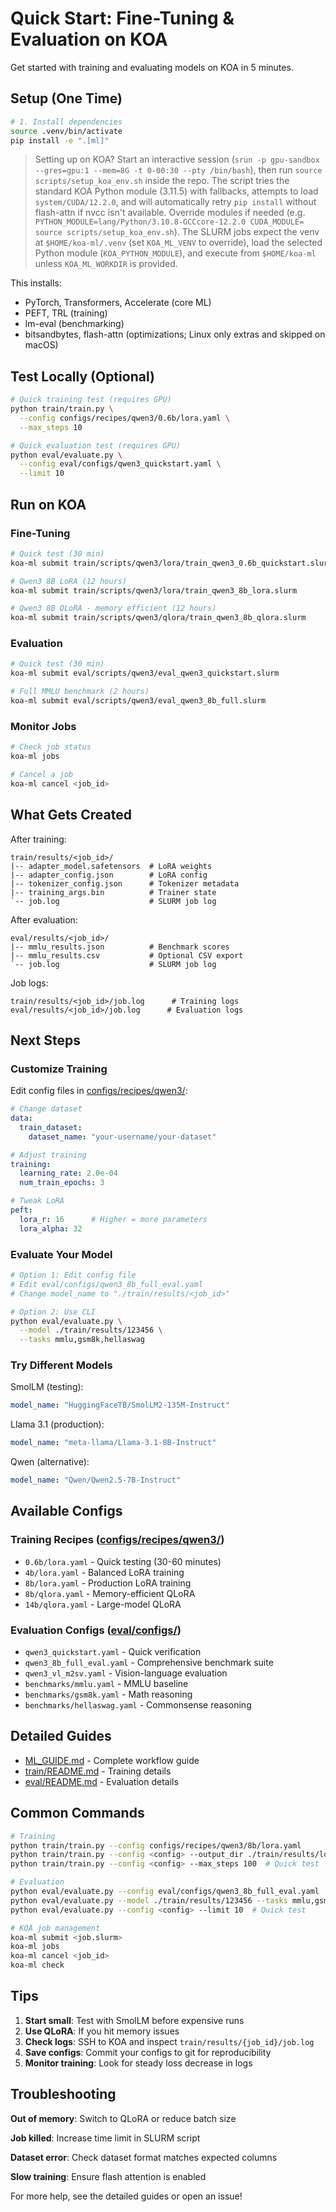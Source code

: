 # Quick Start: Fine-Tuning & Evaluation on KOA

Get started with training and evaluating models on KOA in 5 minutes.

## Setup (One Time)

```bash
# 1. Install dependencies
source .venv/bin/activate
pip install -e ".[ml]"
```

> Setting up on KOA? Start an interactive session (`srun -p gpu-sandbox --gres=gpu:1 --mem=8G -t 0-00:30 --pty /bin/bash`), then run
> `source scripts/setup_koa_env.sh` inside the repo. The script tries the standard KOA Python module (3.11.5) with fallbacks, attempts to load `system/CUDA/12.2.0`, and will automatically retry `pip install` without flash-attn if nvcc isn't available. Override modules if needed (e.g.
> `PYTHON_MODULE=lang/Python/3.10.8-GCCcore-12.2.0 CUDA_MODULE= source scripts/setup_koa_env.sh`).
> The SLURM jobs expect the venv at `$HOME/koa-ml/.venv` (set `KOA_ML_VENV` to override), load the selected Python module (`KOA_PYTHON_MODULE`), and execute from `$HOME/koa-ml` unless `KOA_ML_WORKDIR` is provided.

This installs:
- PyTorch, Transformers, Accelerate (core ML)
- PEFT, TRL (training)
- lm-eval (benchmarking)
- bitsandbytes, flash-attn (optimizations; Linux only extras and skipped on macOS)

## Test Locally (Optional)

```bash
# Quick training test (requires GPU)
python train/train.py \
  --config configs/recipes/qwen3/0.6b/lora.yaml \
  --max_steps 10

# Quick evaluation test (requires GPU)
python eval/evaluate.py \
  --config eval/configs/qwen3_quickstart.yaml \
  --limit 10
```

## Run on KOA

### Fine-Tuning

```bash
# Quick test (30 min)
koa-ml submit train/scripts/qwen3/lora/train_qwen3_0.6b_quickstart.slurm

# Qwen3 8B LoRA (12 hours)
koa-ml submit train/scripts/qwen3/lora/train_qwen3_8b_lora.slurm

# Qwen3 8B QLoRA - memory efficient (12 hours)
koa-ml submit train/scripts/qwen3/qlora/train_qwen3_8b_qlora.slurm
```

### Evaluation

```bash
# Quick test (30 min)
koa-ml submit eval/scripts/qwen3/eval_qwen3_quickstart.slurm

# Full MMLU benchmark (2 hours)
koa-ml submit eval/scripts/qwen3/eval_qwen3_8b_full.slurm
```

### Monitor Jobs

```bash
# Check job status
koa-ml jobs

# Cancel a job
koa-ml cancel <job_id>
```

## What Gets Created

After training:
```
train/results/<job_id>/
|-- adapter_model.safetensors  # LoRA weights
|-- adapter_config.json        # LoRA config
|-- tokenizer_config.json      # Tokenizer metadata
|-- training_args.bin          # Trainer state
`-- job.log                    # SLURM job log
```

After evaluation:
```
eval/results/<job_id>/
|-- mmlu_results.json          # Benchmark scores
|-- mmlu_results.csv           # Optional CSV export
`-- job.log                    # SLURM job log
```

Job logs:
```
train/results/<job_id>/job.log      # Training logs
eval/results/<job_id>/job.log      # Evaluation logs
```

## Next Steps

### Customize Training

Edit config files in [configs/recipes/qwen3/](../configs/recipes/qwen3/):

```yaml
# Change dataset
data:
  train_dataset:
    dataset_name: "your-username/your-dataset"

# Adjust training
training:
  learning_rate: 2.0e-04
  num_train_epochs: 3

# Tweak LoRA
peft:
  lora_r: 16      # Higher = more parameters
  lora_alpha: 32
```

### Evaluate Your Model

```bash
# Option 1: Edit config file
# Edit eval/configs/qwen3_8b_full_eval.yaml
# Change model_name to "./train/results/<job_id>"

# Option 2: Use CLI
python eval/evaluate.py \
  --model ./train/results/123456 \
  --tasks mmlu,gsm8k,hellaswag
```

### Try Different Models

SmolLM (testing):
```yaml
model_name: "HuggingFaceTB/SmolLM2-135M-Instruct"
```

Llama 3.1 (production):
```yaml
model_name: "meta-llama/Llama-3.1-8B-Instruct"
```

Qwen (alternative):
```yaml
model_name: "Qwen/Qwen2.5-7B-Instruct"
```

## Available Configs

### Training Recipes ([configs/recipes/qwen3/](../configs/recipes/qwen3/))
- `0.6b/lora.yaml` - Quick testing (30-60 minutes)
- `4b/lora.yaml` - Balanced LoRA training
- `8b/lora.yaml` - Production LoRA training
- `8b/qlora.yaml` - Memory-efficient QLoRA
- `14b/qlora.yaml` - Large-model QLoRA

### Evaluation Configs ([eval/configs/](../eval/configs/))
- `qwen3_quickstart.yaml` - Quick verification
- `qwen3_8b_full_eval.yaml` - Comprehensive benchmark suite
- `qwen3_vl_m2sv.yaml` - Vision-language evaluation
- `benchmarks/mmlu.yaml` - MMLU baseline
- `benchmarks/gsm8k.yaml` - Math reasoning
- `benchmarks/hellaswag.yaml` - Commonsense reasoning

## Detailed Guides

- [ML_GUIDE.md](ML_GUIDE.md) - Complete workflow guide
- [train/README.md](train/README.md) - Training details
- [eval/README.md](eval/README.md) - Evaluation details

## Common Commands

```bash
# Training
python train/train.py --config configs/recipes/qwen3/8b/lora.yaml
python train/train.py --config <config> --output_dir ./train/results/local/my_run
python train/train.py --config <config> --max_steps 100  # Quick test

# Evaluation
python eval/evaluate.py --config eval/configs/qwen3_8b_full_eval.yaml
python eval/evaluate.py --model ./train/results/123456 --tasks mmlu,gsm8k
python eval/evaluate.py --config <config> --limit 10  # Quick test

# KOA job management
koa-ml submit <job.slurm>
koa-ml jobs
koa-ml cancel <job_id>
koa-ml check
```

## Tips

1. **Start small**: Test with SmolLM before expensive runs
2. **Use QLoRA**: If you hit memory issues
3. **Check logs**: SSH to KOA and inspect `train/results/{job_id}/job.log`
4. **Save configs**: Commit your configs to git for reproducibility
5. **Monitor training**: Look for steady loss decrease in logs

## Troubleshooting

**Out of memory**: Switch to QLoRA or reduce batch size

**Job killed**: Increase time limit in SLURM script

**Dataset error**: Check dataset format matches expected columns

**Slow training**: Ensure flash attention is enabled

For more help, see the detailed guides or open an issue!
